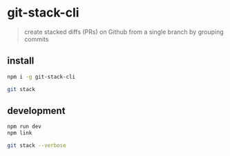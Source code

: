 # git-stack-cli

> create stacked diffs (PRs) on Github from a single branch by grouping commits

## install

```bash
npm i -g git-stack-cli

git stack
```

## development

```bash
npm run dev
npm link

git stack --verbose
```
